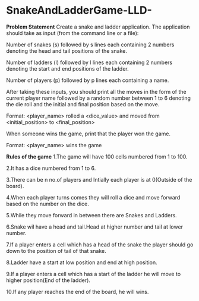 # SnakeAndLadderGame-LLD-
**Problem Statement**
Create a snake and ladder application. The application should take as input (from the command line or a file):

Number of snakes (s) followed by s lines each containing 2 numbers denoting the head and tail positions of the snake.

Number of ladders (l) followed by l lines each containing 2 numbers denoting the start and end positions of the ladder.

Number of players (p) followed by p lines each containing a name.

After taking these inputs, you should print all the moves in the form of the current player name followed by a random number between 1 to 6 denoting the die roll and the initial and final position based on the move.

Format: <player_name> rolled a <dice_value> and moved from <initial_position> to <final_position>

When someone wins the game, print that the player won the game.

Format: <player_name> wins the game

**Rules of the game**
1.The game will have 100 cells numbered from 1 to 100.

2.It has a dice numbered from 1 to 6.

3.There can be n no.of players and Intially each player is at 0(Outside of the board).

4.When each player turns comes they will roll a dice and move forward based on the number on the dice.

5.While they move forward in between there are Snakes and Ladders.

6.Snake wil have a head and tail.Head at higher number and tail at lower number.

7.If a player enters a cell which has a head of the snake the player should go down to the position of tail of that snake.

8.Ladder have a start at low position and end at high position.

9.If a player enters a cell which has a start of the ladder he will move to higher position(End of the ladder).

10.If any player reaches the end of the board, he will wins.
